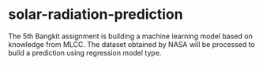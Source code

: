 # solar-radiation-prediction
The 5th Bangkit assignment is building a machine learning model based on knowledge from MLCC. The dataset obtained by NASA will be processed to build a prediction using regression model type.
